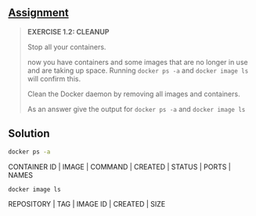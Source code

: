 ## [Assignment](https://courses.mooc.fi/org/uh-cs/courses/devops-with-docker/chapter-2/definitions-and-basic-concepts#69973c71-ef3e-444b-8944-5f427ef0cffb)

> **EXERCISE 1.2: CLEANUP**
>
> Stop all your containers. 
>
> now you have containers and some images that are no longer in use and are taking up space. Running `docker ps -a` and `docker image ls` will confirm this.
> 
> Clean the Docker daemon by removing all images and containers.
> 
> As an answer give the output for `docker ps -a` and `docker image ls`

## Solution

```bash
docker ps -a
```
CONTAINER ID  | IMAGE |  COMMAND |   CREATED |  STATUS |   PORTS |    NAMES
```bash
docker image ls
```
REPOSITORY | TAG | IMAGE ID |  CREATED |  SIZE
